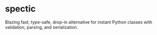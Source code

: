# spectic
Blazing fast, type-safe, drop-in alternative for instant Python classes with validation, parsing, and serialization.
